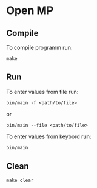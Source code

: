 # Open MP
## Compile

To compile programm run:

`make`

## Run

To enter values from file run:

`bin/main -f <path/to/file>`

or

`bin/main --file <path/to/file>`

To enter values from keybord run:

`bin/main`

## Clean

`make clear`
